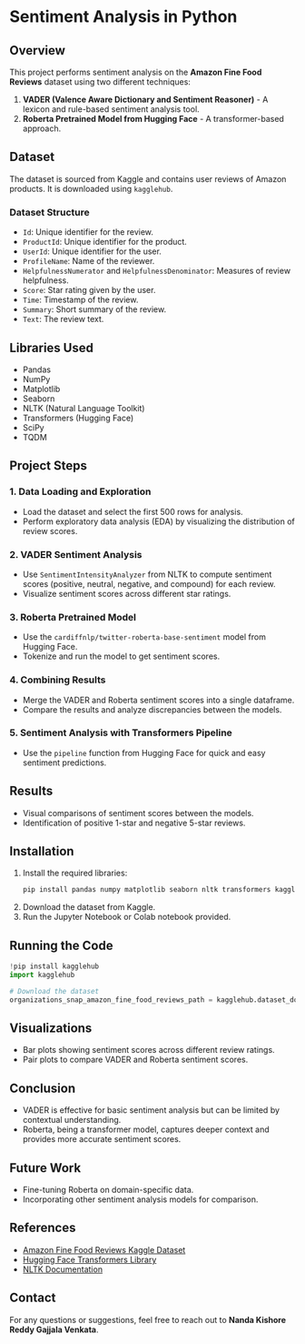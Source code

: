 # Sentiment Analysis in Python

## Overview
This project performs sentiment analysis on the **Amazon Fine Food Reviews** dataset using two different techniques:
1. **VADER (Valence Aware Dictionary and Sentiment Reasoner)** - A lexicon and rule-based sentiment analysis tool.
2. **Roberta Pretrained Model from Hugging Face** - A transformer-based approach.

## Dataset
The dataset is sourced from Kaggle and contains user reviews of Amazon products. It is downloaded using `kagglehub`.

### Dataset Structure
- `Id`: Unique identifier for the review.
- `ProductId`: Unique identifier for the product.
- `UserId`: Unique identifier for the user.
- `ProfileName`: Name of the reviewer.
- `HelpfulnessNumerator` and `HelpfulnessDenominator`: Measures of review helpfulness.
- `Score`: Star rating given by the user.
- `Time`: Timestamp of the review.
- `Summary`: Short summary of the review.
- `Text`: The review text.

## Libraries Used
- Pandas
- NumPy
- Matplotlib
- Seaborn
- NLTK (Natural Language Toolkit)
- Transformers (Hugging Face)
- SciPy
- TQDM

## Project Steps
### 1. Data Loading and Exploration
- Load the dataset and select the first 500 rows for analysis.
- Perform exploratory data analysis (EDA) by visualizing the distribution of review scores.

### 2. VADER Sentiment Analysis
- Use `SentimentIntensityAnalyzer` from NLTK to compute sentiment scores (positive, neutral, negative, and compound) for each review.
- Visualize sentiment scores across different star ratings.

### 3. Roberta Pretrained Model
- Use the `cardiffnlp/twitter-roberta-base-sentiment` model from Hugging Face.
- Tokenize and run the model to get sentiment scores.

### 4. Combining Results
- Merge the VADER and Roberta sentiment scores into a single dataframe.
- Compare the results and analyze discrepancies between the models.

### 5. Sentiment Analysis with Transformers Pipeline
- Use the `pipeline` function from Hugging Face for quick and easy sentiment predictions.

## Results
- Visual comparisons of sentiment scores between the models.
- Identification of positive 1-star and negative 5-star reviews.

## Installation
1. Install the required libraries:
   ```bash
   pip install pandas numpy matplotlib seaborn nltk transformers kagglehub tqdm scipy twython
   ```
2. Download the dataset from Kaggle.
3. Run the Jupyter Notebook or Colab notebook provided.

## Running the Code
```python
!pip install kagglehub
import kagglehub

# Download the dataset
organizations_snap_amazon_fine_food_reviews_path = kagglehub.dataset_download('organizations/snap/amazon-fine-food-reviews')
```

## Visualizations
- Bar plots showing sentiment scores across different review ratings.
- Pair plots to compare VADER and Roberta sentiment scores.

## Conclusion
- VADER is effective for basic sentiment analysis but can be limited by contextual understanding.
- Roberta, being a transformer model, captures deeper context and provides more accurate sentiment scores.

## Future Work
- Fine-tuning Roberta on domain-specific data.
- Incorporating other sentiment analysis models for comparison.

## References
- [Amazon Fine Food Reviews Kaggle Dataset](https://www.kaggle.com/snap/amazon-fine-food-reviews)
- [Hugging Face Transformers Library](https://huggingface.co/transformers)
- [NLTK Documentation](https://www.nltk.org/)

## Contact
For any questions or suggestions, feel free to reach out to **Nanda Kishore Reddy Gajjala Venkata**.

